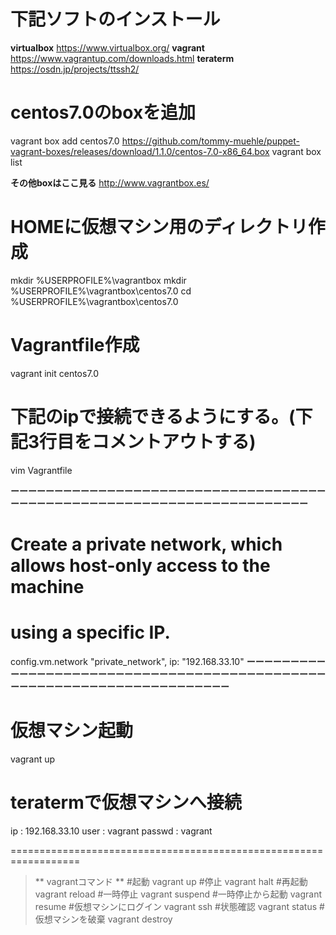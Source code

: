 
# 下記ソフトのインストール
**virtualbox**
https://www.virtualbox.org/
**vagrant**
https://www.vagrantup.com/downloads.html
**teraterm**
https://osdn.jp/projects/ttssh2/


# centos7.0のboxを追加
>>
vagrant box add centos7.0 https://github.com/tommy-muehle/puppet-vagrant-boxes/releases/download/1.1.0/centos-7.0-x86_64.box
vagrant box list

**その他boxはここ見る**
http://www.vagrantbox.es/


# HOMEに仮想マシン用のディレクトリ作成
>>
mkdir %USERPROFILE%\vagrantbox
mkdir %USERPROFILE%\vagrantbox\centos7.0
cd %USERPROFILE%\vagrantbox\centos7.0


# Vagrantfile作成
>>
vagrant init centos7.0


# 下記のipで接続できるようにする。(下記3行目をコメントアウトする)
>>
vim Vagrantfile

**ーーーーーーーーーーーーーーーーーーーーーーーーーーーーーーーーーーーーーーーーーーーーーーーーーーーーーーーーーーーーーーーーーーーーーー**
 # Create a private network, which allows host-only access to the machine
 # using a specific IP.
config.vm.network "private_network", ip: "192.168.33.10"
**ーーーーーーーーーーーーーーーーーーーーーーーーーーーーーーーーーーーーーーーーーーーーーーーーーーーーーーーーーーーーーーーーーーーーーー**


# 仮想マシン起動
>>
vagrant up


# teratermで仮想マシンへ接続
ip     : 192.168.33.10
user   : vagrant
passwd : vagrant


==================================================================
> ** vagrantコマンド **
#起動
vagrant up
#停止
vagrant halt
#再起動
vagrant reload
#一時停止
vagrant suspend
#一時停止から起動
vagrant resume
#仮想マシンにログイン
vagrant ssh
#状態確認
vagrant status
#仮想マシンを破棄
vagrant destroy


